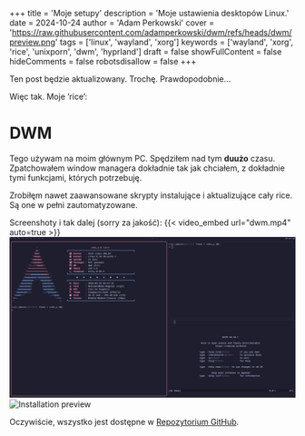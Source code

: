 +++
title = 'Moje setupy'
description = 'Moje ustawienia desktopów Linux.'
date = 2024-10-24
author = 'Adam Perkowski'
cover = 'https://raw.githubusercontent.com/adamperkowski/dwm/refs/heads/dwm/preview.png'
tags = ['linux', 'wayland', 'xorg']
keywords = ['wayland', 'xorg', 'rice', 'unixporn', 'dwm', 'hyprland']
draft = false
showFullContent = false
hideComments = false
robotsdisallow = false
+++

Ten post będzie aktualizowany. Trochę. Prawdopodobnie...

Więc tak. Moje ’rice’:

# DWM

Tego używam na moim głównym PC. Spędziłem nad tym **duużo** czasu.<br>
Zpatchowałem window managera dokładnie tak jak chciałem, z dokładnie tymi funkcjami, których potrzebuję.

Zrobiłęm nawet zaawansowane skrypty instalujące i aktualizujące cały rice. Są one w pełni zautomatyzowane.

Screenshoty i tak dalej (sorry za jakość):
{{< video_embed url="dwm.mp4" auto=true >}}
![DWM preview](https://raw.githubusercontent.com/adamperkowski/dwm/refs/heads/dwm/preview.png)
![Installation preview](https://raw.githubusercontent.com/adamperkowski/dwm/refs/heads/dwm/install_preview.gif)

Oczywiście, wszystko jest dostępne w [Repozytorium GitHub](https://github.com/adamperkowski/dwm).
